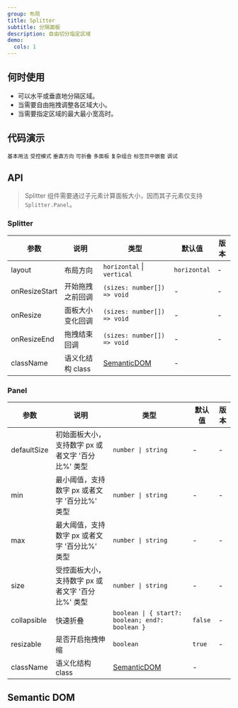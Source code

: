 ```yaml
---
group: 布局
title: Splitter
subtitle: 分隔面板
description: 自由切分指定区域
demo:
  cols: 1
---
```


## 何时使用

- 可以水平或垂直地分隔区域。
- 当需要自由拖拽调整各区域大小。
- 当需要指定区域的最大最小宽高时。

## 代码演示

<!-- prettier-ignore -->
<code src="./demo/size.tsx">基本用法</code>
<code src="./demo/control.tsx">受控模式</code>
<code src="./demo/vertical.tsx">垂直方向</code>
<code src="./demo/collapsible.tsx">可折叠</code>
<code src="./demo/multiple.tsx">多面板</code>
<code src="./demo/group.tsx">复杂组合</code>
<code src="./demo/nested-in-tabs.tsx" debug>标签页中嵌套</code>
<code src="./demo/debug.tsx" debug>调试</code>

## API

> Splitter 组件需要通过子元素计算面板大小，因而其子元素仅支持 `Splitter.Panel`。

### Splitter

| 参数          | 说明             | 类型                         | 默认值       | 版本 |
| ------------- | ---------------- | ---------------------------- | ------------ | ---- |
| layout        | 布局方向         | `horizontal` \| `vertical`   | `horizontal` | -    |
| onResizeStart | 开始拖拽之前回调 | `(sizes: number[]) => void`  | -            | -    |
| onResize      | 面板大小变化回调 | `(sizes: number[]) => void`  | -            | -    |
| onResizeEnd   | 拖拽结束回调     | `(sizes: number[]) => void`  | -            | -    |
| className     | 语义化结构 class | [SemanticDOM](#semantic-dom) | -            |      |

### Panel

| 参数 | 说明 | 类型 | 默认值 | 版本 |
| --- | --- | --- | --- | --- |
| defaultSize | 初始面板大小，支持数字 px 或者文字 '百分比%' 类型 | `number \| string` | - | - |
| min | 最小阈值，支持数字 px 或者文字 '百分比%' 类型 | `number \| string` | - | - |
| max | 最大阈值，支持数字 px 或者文字 '百分比%' 类型 | `number \| string` | - | - |
| size | 受控面板大小，支持数字 px 或者文字 '百分比%' 类型 | `number \| string` | - | - |
| collapsible | 快速折叠 | `boolean \| { start?: boolean; end?: boolean }` | `false` | - |
| resizable | 是否开启拖拽伸缩 | `boolean` | `true` | - |
| className | 语义化结构 class | [SemanticDOM](#semantic-dom) | - |  |

## Semantic DOM

<code src="./demo/_semantic.tsx" simplify></code>
